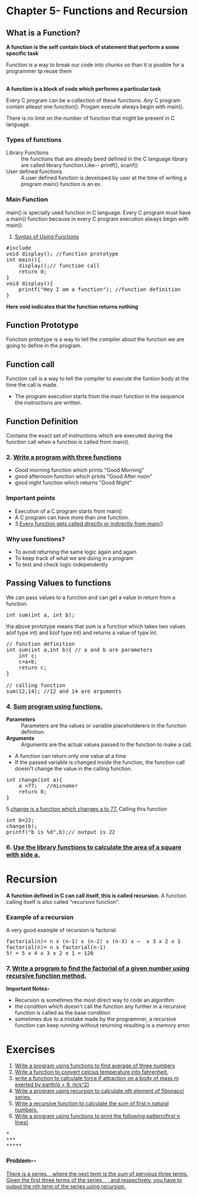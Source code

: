 # Chapter 5- Functions and Recursion
## What is a Function?
<strong>A function is the self contain block of statement that perform a some specific task</strong>
<br>

<p>Function is a way to break our code into chunks so than it is posible for a programmer tp reuse them</p><br>
<strong>A function is a block of code which performs a particular task</strong><br>
<p>Every C program can be a collection of these functions. Any C program contain atleast one function(). Progam execute always begin with main(). </p>
There is no limit on the number of function that might be present in C language.<br>

### Types of functions
<dl>
<dt>Library Functions</dt>
<dd>the functions that are already beed defined in the C language library are called library function.Like-- printf(), scanf()</dd>
<dt>User defined functions</dt>
<dd>A user defined function is developed by user at the time of writing a program main() function is an ex.</dd>
</dl>

### <b> Main Function</b> 
main() is specially used function in C language. Every C program must have a main() function because in every C program execution always begin with main().

1. <a href="ex1.c">Syntax of Using Functions</a>
<pre>#include<stdio.h>
void display(); //function prototype
int main(){
    display();// function call
    return 0;
}
void display(){
    printf("Hey I am a function"); //function definition
}</pre>
<strong>Here void indicates that the function returns nothing</strong>

## Function Prototype
Function prototype is a way to tell the compiler about the function we are going to define in the program.
## Function call
Function call is a way to tell the compiler to execute the funtion body at the time the call is made.
<ul>
<li>The program execution starts from the main function in the sequence the instructions are written.</li>
</ul>

## Function Definition
Contains the exact set of instructions which are executed during the function call when a function is called from main().

### 2. <a href="ex2.c">Write a program with three functions</a>
<ul>
<li>Good morning function which prints "Good Morning"</li>
<li>good afternoon function which prints "Good After noon"</li>
<li>good night function which returns "Good Night"</li>
</ul>

### Important points
<ul>
<li>Execution of a C program starts from main()</li>
<li>A C program can have more than one function.</li>
<li>3.<a href="ex3.c">Every function gets called directly or indirectly from main()</a></li>
</ul>

### Why use functions?
<ul>
<li>To avoid returning the same logic again and again</li>
<li>To keep track of what we are doing in a program</li>
<li>To test and check logic independently</li>
</ul>

## Passing Values to functions
We can pass values to a function and can get a value in return from a function.
<pre>int sum(int a, int b);</pre>
tha above prototype means that sum is a function which takes two values a(of type int) and b(of type int) and returns a value of type int.

<pre>
// function definition
int sum(int a,int b){ // a and b are parameters
    int c; 
    c=a+b;
    return c;
}

// calling function
sum(12,14); //12 and 14 are arguments</pre>

### 4. <a href="ex4.c">Sum program using functions.</a>

<dl>
<dt><b>Parameters</b></dt>
<dd>Parameters are tha values or variable placeholderers in the function definition.</dd>
<dt><b>Arguments</b></dt>
<dd>Arguments are the actual values passed to the function to make a call.</dd>
<dl>
<ul>
<li>A function can return only one value at a time</li>
<li>If the passed variable is changed inside the function, the function call doesn't change the value in the calling function.</li>
</ul>

<pre>int change(int a){
    a =77;   //misnomer
    return 0;
}</pre>

5.<a href="ex5.c">change is a function which changes a to 77.</a>
Calling this function
<pre>
int b=22;
change(b);
printf("b is %d",b);// output is 22
</pre>
### 6. <a href="ex6.c">Use the library functions to calculate the area of a square with side a.</a>

# Recursion
<strong>A function defined in C can call itself, this is called recursion.</strong>
A function calling itself is also called "recursive function".

### Example of a recursion
A very good example of recursion is factorial.
<pre>factorial(n)= n x (n-1) x (n-2) x (n-3) x ⋯  x 3 x 2 x 1
factorial(n)= n x factorial(n-1)
5! = 5 x 4 x 3 x 2 x 1 = 120</pre>

### 7. <a href="ex7.c">Write a program to find the factorial of a given number using recursive function method.</a>

<b>Important Notes-</b>
<br>
<ul>
<li>Recursion is sometimes the most direct way to code an algorithm</li>
<li>the condition which doesn't call the function any further in a recursive function is called as the base condition</li>
<li>sometimes due to a mistake made by the programmer, a recursive function can keep running without returning resulting is a memory error.</li>
</ul>

# Exercises

<ol>
<li><a href="q1.c">Write a program using functions to find average of three numbers</a></li>
<li><a href="q2.c">Write a function to convert celcius temperature into fahrenheit.</a></li>
<li><a href="q3.c">write a function to calculate force if attraction on a body of mass m exerted by earth(g = 9. m/s^2)</a></li>
<li><a href="q4.c">Write a program using recursion to calculate nth element of fibonacci series.</a></li>
<li><a href="q5.c">Write a recursive function to calculate the sum of first n natural numbers.</a></li>
<li><a href="q6.c">Write a program using functions to print the following pattern(first n lines)</a></li>
</ol>
<pre>
*
***
*****
</pre>

### Problem-- <a href="pr1.c">
There is a series, , where the next term is the sum of pervious three terms. Given the first three terms of the series, , , and  respectively, you have to output the nth term of the series using recursion.
</a>